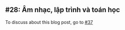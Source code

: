 ## #28: Âm nhạc, lập trình và toán học 

To discuss about this blog post, go to [#37](https://github.com/ngxson/blog-comments/issues/37)

<!-- {"issue":37} -->